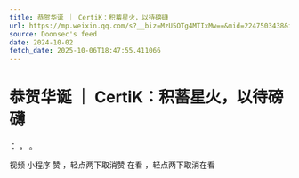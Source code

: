 ```yaml
---
title: 恭贺华诞 ｜ CertiK：积蓄星火，以待磅礴
url: https://mp.weixin.qq.com/s?__biz=MzU5OTg4MTIxMw==&mid=2247503438&idx=1&sn=4e02fa30f528903f595591a3f8a04c64
source: Doonsec's feed
date: 2024-10-02
fetch_date: 2025-10-06T18:47:55.411066
---
```


# 恭贺华诞 ｜ CertiK：积蓄星火，以待磅礴

：
，
。

视频
小程序
赞
，轻点两下取消赞
在看
，轻点两下取消在看